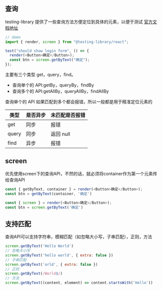 ## 查询

testing-library 提供了一些查询方法方便定位到具体的元素，以便于测试
[官方文档地址](https://testing-library.com/docs/queries/about)
```js
// demo
import { render, screen } from "@testing-library/react";

test("should show login form", () => {
  render(<Button>确定</Button>);
  const btn = screen.getByText("确定");
});
```

主要有三个类型 get，query，find。

- 查询单个的 API:getBy，queryBy，findBy
- 查询多个的 API:getAllBy，queryAllBy，findAllBy

查询单个的 API 如果匹配到多个都会报错，所以一般都是用于精准定位元素的

| 类型  | 是否异步 | 未匹配是否报错 |
| ----- | -------- | -------------- |
| get   | 同步     | 报错           |
| query | 同步     | 返回 null      |
| find  | 异步     | 报错           |

## screen

优先使用screen下的查询API，不然的话，就必须将container作为第一个元素传给查询API

```js
const { getByText, container } = render(<Button>确定</Button>);
const btn = getByText(container, '确定')

const { screen } = render(<Button>确定</Button>);
const btn = screen.getByText('确定')
```

## 支持匹配

查询API可以支持字符串，模糊匹配（如忽略大小写，子串匹配），正则，方法

```js
screen.getByText('Hello World')
// 忽略大小写
screen.getByText('hello world', { extra: false })
// 子串匹配
screen.getByText('orld', { extra: false })
// 正则
screen.getByText(/World$/)
// 方法
screen.getByText((content, element) => content.startsWith('Hello'))
```